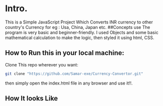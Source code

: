 # Intro.

This is a Simple JavaScript Project Which Converts INR currency to other country's Currency for eg : Usa, China, Japan etc.
##Concepts use
The program is very basic and beginner-friendly. I used Objects and some basic mathematical calculation to make the logic, then styled it using html, CSS.

## How to Run this in your local machine:

Clone This repo wherever you want:

```bash
git clone "https://github.com/Samar-exe/Currency-Convertor.git"
```

then simply open the index.html file in any browser and use it!!.

## How It looks Like
